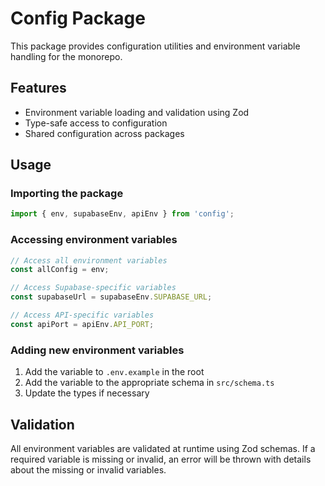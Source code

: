 # Config Package

This package provides configuration utilities and environment variable handling for the monorepo.

## Features

- Environment variable loading and validation using Zod
- Type-safe access to configuration
- Shared configuration across packages

## Usage

### Importing the package

```typescript
import { env, supabaseEnv, apiEnv } from 'config';
```

### Accessing environment variables

```typescript
// Access all environment variables
const allConfig = env;

// Access Supabase-specific variables
const supabaseUrl = supabaseEnv.SUPABASE_URL;

// Access API-specific variables
const apiPort = apiEnv.API_PORT;
```

### Adding new environment variables

1. Add the variable to `.env.example` in the root
2. Add the variable to the appropriate schema in `src/schema.ts`
3. Update the types if necessary

## Validation

All environment variables are validated at runtime using Zod schemas. If a required variable is missing or invalid, an error will be thrown with details about the missing or invalid variables. 